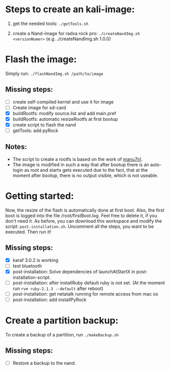 Steps to create an kali-image:
==============================
1. get the needed tools: 
   `./getTools.sh`

2. create a Nand-image for radxa rock pro:
   `./createNandImg.sh <versionNumer>` (e.g. ./createNandImg.sh 1.0.0)

Flash the image:
================
Simply run: `./flashNandImg.sh /path/to/image`

Missing steps:
--------------
- [ ] create self-compiled kernel and use it for image
- [ ] Create image for sd-card
- [x] buildRootfs: modify source.list and add main.pref
- [x] buildRootfs: automatic resizeRootfs at first bootup
- [x] create script to flash the nand
- [ ] getTools: add pyRock

Notes:
------
* The script to create a rootfs is based on the work of [manu7irl](https://github.com/manu7irl).
* The image is modified in such a way that after bootup there is an auto-login as root and startx gets executed due to the fact, that at the moment after bootup, there is no output visible, which is not useable.

Getting started:
================
Now, the resize of the flash is automatically done at first boot. Also, the first boot is logged into the file /root/firstBoot.log. Feel free to
delete it, if you don't need it. As before, you can download this workspace and modify the script: `post-installation.sh`. Uncomment all the steps, you want to be executed. Then run it!

Missing steps:
--------------
- [x] karaf 3.0.2 is working
- [ ] test bluetooth
- [x] post-installation: Solve dependencies of launchAtStartX in post-installation-script.
- [ ] post-installation: after installRuby default ruby is not set. (At the moment run `rvm ruby-2.1.3 --default` after reboot)
- [ ] post-installation: get netatalk running for remote access from mac os
- [ ] post-installation: add installPyRock

Create a partition backup:
==========================
To create a backup of a partition, run `./makeBackup.sh`

Missing steps:
--------------
- [ ] Restore a backup to the nand.
